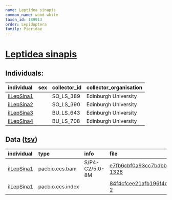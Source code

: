 ```yaml
---
name: Leptidea sinapis
common_name: wood white
taxon_id: 189913
order: Lepidoptera
family: Pieridae
---
```


# [Leptidea sinapis](https://www.ebi.ac.uk/ena/data/taxonomy/v1/taxon/tax-id/189913)

## Individuals:

| individual | sex | collector_id | collector_organisation |
| :--------- | :-: | :----------- | :--------------------- |
| [ilLepSina1](ilLepSina1.md) |  | SO_LS_389 | Edinburgh University |
| [ilLepSina2](ilLepSina2.md) |  | SO_LS_390 | Edinburgh University |
| [ilLepSina3](ilLepSina3.md) |  | BU_LS_643 | Edinburgh University |
| [ilLepSina4](ilLepSina4.md) |  | BU_LS_708 | Edinburgh University |

## Data ([tsv](Leptidea_sinapis_data.tsv))

| individual | type | info | file |
| :--------- | :--- | :--- | :--- |
| [ilLepSina1](ilLepSina1.md) | pacbio.ccs.bam | S/P4-C2/5.0-8M | [e7fb6cbf0a93cc7bdbbe15b9826e6180-1326](https://darwin.cog.sanger.ac.uk/insects/Leptidea_sinapis/ilLepSina1/genomic_data/pacbio/m64125_200529_161102.ccs.bam) |
| [ilLepSina1](ilLepSina1.md) | pacbio.ccs.index |  | [84f4cfcee21afb196f4c4243521d0aa7-2](https://darwin.cog.sanger.ac.uk/insects/Leptidea_sinapis/ilLepSina1/genomic_data/pacbio/m64125_200529_161102.ccs.bam.pbi) |
